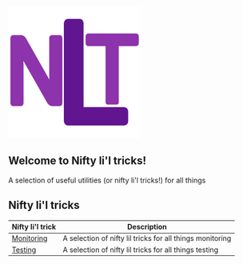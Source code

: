 ![Nifty li'l tricks Logo](https://raw.githubusercontent.com/nifty-lil-tricks/assets/main/nifty-lil-tricks-logo.png)

## Welcome to Nifty li'l tricks!

A selection of useful utilities (or nifty li'l tricks!) for all things

## Nifty li'l tricks

|Nifty li'l trick|Description|
|-|-|
|[Monitoring](https://github.com/nifty-lil-tricks/monitoring)|A selection of nifty lil tricks for all things monitoring|
|[Testing](https://github.com/nifty-lil-tricks/testing)|A selection of nifty lil tricks for all things testing|

